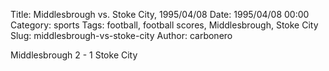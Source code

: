 Title: Middlesbrough vs. Stoke City, 1995/04/08
Date: 1995/04/08 00:00
Category: sports
Tags: football, football scores, Middlesbrough, Stoke City
Slug: middlesbrough-vs-stoke-city
Author: carbonero


Middlesbrough 2 - 1 Stoke City
